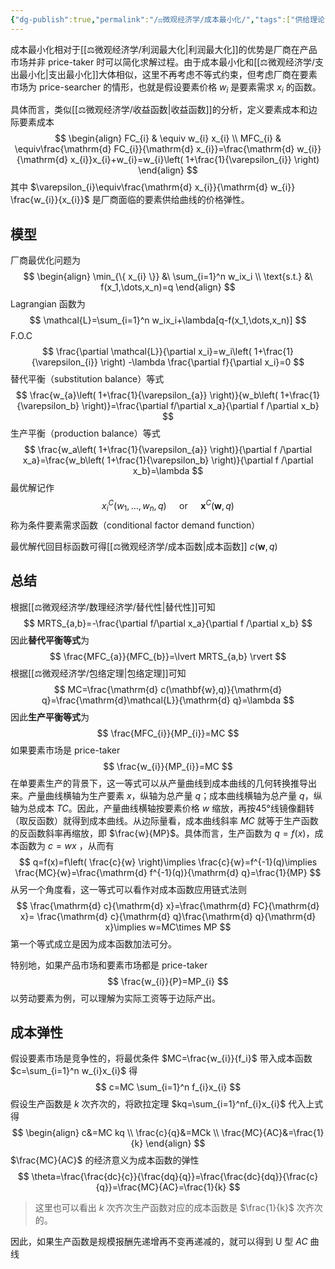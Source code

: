 ```yaml
---
{"dg-publish":true,"permalink":"/⚖️微观经济学/成本最小化/","tags":["供给理论"],"created":"2024-12-02T15:24:42.000+08:00","updated":"2024-12-02T15:24:42.000+08:00"}
---
```



成本最小化相对于[[⚖️微观经济学/利润最大化\|利润最大化]]的优势是厂商在产品市场并非 price-taker 时可以简化求解过程。由于成本最小化和[[⚖️微观经济学/支出最小化\|支出最小化]]大体相似，这里不再考虑不等式约束，但考虑厂商在要素市场为 price-searcher 的情形，也就是假设要素价格 $w_{i}$ 是要素需求 $x_{i}$ 的函数。

具体而言，类似[[⚖️微观经济学/收益函数\|收益函数]]的分析，定义要素成本和边际要素成本
$$
\begin{align}
FC_{i} & \equiv w_{i} x_{i} \\
MFC_{i} & \equiv\frac{\mathrm{d} FC_{i}}{\mathrm{d} x_{i}}=\frac{\mathrm{d} w_{i}}{\mathrm{d} x_{i}}x_{i}+w_{i}=w_{i}\left( 1+\frac{1}{\varepsilon_{i}} \right)  
\end{align}
$$
其中 $\varepsilon_{i}\equiv\frac{\mathrm{d} x_{i}}{\mathrm{d} w_{i}} \frac{w_{i}}{x_{i}}$ 是厂商面临的要素供给曲线的价格弹性。
## 模型

厂商最优化问题为
$$
\begin{align}
\min_{\{ x_{i} \}} &\ \sum_{i=1}^n w_ix_i \\
\text{s.t.} &\ f(x_1,\dots,x_n)=q
\end{align}
$$
Lagrangian 函数为
$$
\mathcal{L}=\sum_{i=1}^n w_ix_i+\lambda[q-f(x_1,\dots,x_n)]
$$
F.O.C
$$
\frac{\partial \mathcal{L}}{\partial x_i}=w_i\left( 1+\frac{1}{\varepsilon_{i}} \right)  -\lambda \frac{\partial f}{\partial x_i}=0
$$
替代平衡（substitution balance）等式
$$
\frac{w_{a}\left( 1+\frac{1}{\varepsilon_{a}} \right)}{w_b\left( 1+\frac{1}{\varepsilon_b} \right)}=\frac{\partial f/\partial x_a}{\partial f /\partial x_b}
$$
生产平衡（production balance）等式
$$
\frac{w_a\left( 1+\frac{1}{\varepsilon_{a}} \right)}{\partial f /\partial x_a}=\frac{w_b\left( 1+\frac{1}{\varepsilon_b} \right)}{\partial f /\partial x_b}=\lambda
$$
最优解记作
$$
x_{i}^C(w_{1},\dots,w_{n},q)\quad\text{ or }\quad\mathbf{x}^C(\mathbf{w},q)
$$
称为条件要素需求函数（conditional factor demand function）

最优解代回目标函数可得[[⚖️微观经济学/成本函数\|成本函数]] $c(\mathbf{w},q)$

## 总结

根据[[⚖️微观经济学/数理经济学/替代性\|替代性]]可知
$$
MRTS_{a,b}=-\frac{\partial f/\partial x_a}{\partial f /\partial x_b}
$$
因此**替代平衡等式**为
$$
\frac{MFC_{a}}{MFC_{b}}=\lvert MRTS_{a,b} \rvert
$$
根据[[⚖️微观经济学/包络定理\|包络定理]]可知
$$
MC=\frac{\mathrm{d} c(\mathbf{w},q)}{\mathrm{d} q}=\frac{\mathrm{d}\mathcal{L}}{\mathrm{d} q}=\lambda
$$
因此**生产平衡等式**为
$$
\frac{MFC_{i}}{MP_{i}}=MC
$$
如果要素市场是 price-taker
$$
\frac{w_{i}}{MP_{i}}=MC
$$
在单要素生产的背景下，这一等式可以从产量曲线到成本曲线的几何转换推导出来。产量曲线横轴为生产要素 $x$，纵轴为总产量 $q$；成本曲线横轴为总产量 $q$，纵轴为总成本 $TC$。因此，产量曲线横轴按要素价格 $w$ 缩放，再按45°线镜像翻转（取反函数）就得到成本曲线。从边际量看，成本曲线斜率 $MC$ 就等于生产函数的反函数斜率再缩放，即 $\frac{w}{MP}$。具体而言，生产函数为 $q=f(x)$，成本函数为 $c=wx$ ，从而有
$$
q=f(x)=f\left( \frac{c}{w} \right)\implies \frac{c}{w}=f^{-1}(q)\implies \frac{MC}{w}=\frac{\mathrm{d} f^{-1}(q)}{\mathrm{d} q}=\frac{1}{MP}
$$
从另一个角度看，这一等式可以看作对成本函数应用链式法则
$$
\frac{\mathrm{d} c}{\mathrm{d} x}=\frac{\mathrm{d} FC}{\mathrm{d} x}=  \frac{\mathrm{d} c}{\mathrm{d} q}\frac{\mathrm{d} q}{\mathrm{d} x}\implies w=MC\times MP
$$
第一个等式成立是因为成本函数加法可分。

特别地，如果产品市场和要素市场都是 price-taker
$$
\frac{w_{i}}{P}=MP_{i}
$$
以劳动要素为例，可以理解为实际工资等于边际产出。



## 成本弹性

假设要素市场是竞争性的，将最优条件 $MC=\frac{w_{i}}{f_i}$ 带入成本函数 $c=\sum_{i=1}^n w_{i}x_{i}$ 得
$$
c=MC \sum_{i=1}^n f_{i}x_{i}
$$
假设生产函数是 $k$ 次齐次的，将欧拉定理 $kq=\sum_{i=1}^nf_{i}x_{i}$ 代入上式得
$$
\begin{align}
c&=MC kq \\
\frac{c}{q}&=MCk \\
\frac{MC}{AC}&=\frac{1}{k}
\end{align}
$$
$\frac{MC}{AC}$ 的经济意义为成本函数的弹性
$$
\theta=\frac{\frac{dc}{c}}{\frac{dq}{q}}=\frac{\frac{dc}{dq}}{\frac{c}{q}}=\frac{MC}{AC}=\frac{1}{k}
$$
> 这里也可以看出 $k$ 次齐次生产函数对应的成本函数是 $\frac{1}{k}$ 次齐次的。

因此，如果生产函数是规模报酬先递增再不变再递减的，就可以得到 U 型 $AC$ 曲线